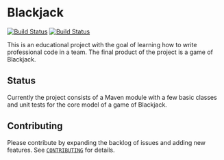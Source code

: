 # Blackjack
[![Build Status](https://travis-ci.org/CoderanchCorral/Blackjack.svg?branch=master)](https://travis-ci.org/CoderanchCorral/Blackjack)
[![Build Status](https://sonarcloud.io/api/project_badges/measure?project=com.coderanch%3Ablackjack&metric=alert_status)](https://sonarcloud.io/dashboard?id=com.coderanch%3Ablackjack)

This is an educational project with the goal of learning how to write professional code in a team.
The final product of the project is a game of Blackjack.
## Status
Currently the project consists of a Maven module with a few basic classes and unit tests for the core model of a game of Blackjack.
## Contributing
Please contribute by expanding the backlog of issues and adding new features.
See [`CONTRIBUTING`](https://github.com/CoderanchCorral/Blackjack/blob/master/CONTRIBUTING.md) for details.
